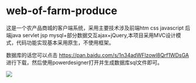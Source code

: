 # web-of-farm-produce
这是一个农产品商城的客户端系统，采用主要技术涉及前端htm css javascript 后端java servlet jsp  mysql+部分数据交互ajax+jQuery,本项目采用MVC设计模式，代码功能实现基本采用原生，不使用框架。

数据库的话您可以点击 https://pan.baidu.com/s/1n34adWFlzowl8Qrf1WDsGA 进行下载，然后使用powerdesigner打开并生成数据库sql文件即可。

![](https://sandbox.runjs.cn/uploads/rs/420/hza8ayan/E_R.jpg)
